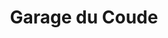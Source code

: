 ---
title: "Garage du Coude"
url: /labergement-sainte-marie/garage-du-coude/
shop: Autowerkstatt
---